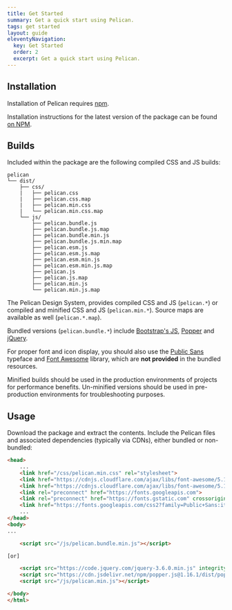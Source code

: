 ```yaml
---
title: Get Started
summary: Get a quick start using Pelican.
tags: get started
layout: guide
eleventyNavigation:
  key: Get Started
  order: 2
  excerpt: Get a quick start using Pelican.
---
```


## Installation

Installation of Pelican requires [npm](https://www.npmjs.com/).

Installation instructions for the latest version of the package can be found [on NPM](https://www.npmjs.com/package/@la-ots/pelican). 

## Builds

Included within the package are the following compiled CSS and JS builds:

```
pelican
└── dist/
    ├── css/
    |   ├── pelican.css
    |   ├── pelican.css.map
    |   ├── pelican.min.css
    |   └── pelican.min.css.map
    └── js/
        ├── pelican.bundle.js
        ├── pelican.bundle.js.map
        ├── pelican.bundle.min.js
        ├── pelican.bundle.js.min.map
        ├── pelican.esm.js
        ├── pelican.esm.js.map
        ├── pelican.esm.min.js
        ├── pelican.esm.min.js.map
        ├── pelican.js
        ├── pelican.js.map
        ├── pelican.min.js
        └── pelican.min.js.map
```

The Pelican Design System, provides compiled CSS and JS (`pelican.*`) or compiled and minified CSS and JS (`pelican.min.*`). Source maps are available as well (`pelican.*.map`).

Bundled versions (`pelican.bundle.*`) include [Bootstrap's JS](https://getbootstrap.com/), [Popper](https://popper.js.org/) and [jQuery](https://jquery.com/).

For proper font and icon display, you should also use the [Public Sans](https://fonts.google.com/specimen/Public+Sans) typeface and [Font Awesome](https://fontawesome.com/) library, which are **not provided** in the bundled resources.

Minified builds should be used in the production environments of projects for performance benefits. Un-minified versions should be used in pre-production environments for troubleshooting purposes.

## Usage

Download the package and extract the contents. Include the Pelican files and associated dependencies (typically via CDNs), either bundled or non-bundled:

```html
<head>
    ...
    <link href="/css/pelican.min.css" rel="stylesheet">
    <link href="https://cdnjs.cloudflare.com/ajax/libs/font-awesome/5.15.1/css/all.min.css" rel="stylesheet">
    <link href="https://cdnjs.cloudflare.com/ajax/libs/font-awesome/5.15.1/css/brands.min.css" rel="stylesheet">
    <link rel="preconnect" href="https://fonts.googleapis.com">
    <link rel="preconnect" href="https://fonts.gstatic.com" crossorigin>
    <link href="https://fonts.googleapis.com/css2?family=Public+Sans:ital,wght@0,100..900;1,100..900" rel="stylesheet">
    ...
</head>
<body>
...

    <script src="/js/pelican.bundle.min.js"></script>

[or]

    <script src="https://code.jquery.com/jquery-3.6.0.min.js" integrity="sha384-vtXRMe3mGCbOeY7l30aIg8H9p3GdeSe4IFlP6G8JMa7o7lXvnz3GFKzPxzJdPfGK" crossorigin="anonymous"></script>
    <script src="https://cdn.jsdelivr.net/npm/popper.js@1.16.1/dist/popper.min.js" integrity="sha384-wtNlGLUJ2I0nMcuD4N4C2l3SrJdgaRpeu64hbXM9GHBPIEAQZqtmrvsJZAIL10I0" crossorigin="anonymous"></script>
    <script src="/js/pelican.min.js"></script>

</body>
</html>
```
